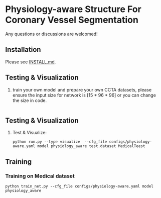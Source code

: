 # Physiology-aware Structure For Coronary Vessel Segmentation




Any questions or discussions are welcomed!

## Installation

Please see [INSTALL.md](INSTALL.md).

## Testing & Visualization


1. train your own model and prepare your own CCTA datasets, please ensure the input size for network is [15 * 96 * 96] or you can change the size in code.
    ```

## Testing & Visualization 



1. Test & Visualize:
    ```
    python run.py --type visualize  --cfg_file configs/physiology-aware.yaml model physiology_aware test.dataset MedicalTeest
    
    ```




## Training



### Training on Medical dataset

```
python train_net.py --cfg_file configs/physiology-aware.yaml model physiology_aware
```




```
